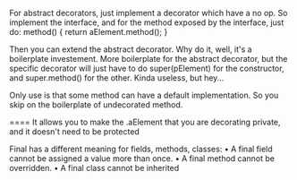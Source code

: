 For abstract decorators, just implement a decorator which have a no op. So
implement the interface, and for the method exposed by the interface, just do:
method() { return aElement.method(); }

Then you can extend the abstract decorator. Why do it, well, it's a boilerplate
investement. More boilerplate for the abstract decorator, but the specific
decorator will just have to do super(pElement) for the constructor, and
super.method() for the other. Kinda useless, but hey...

Only use is that some method can have a default implementation.
So you skip on the boilerplate of undecorated method.

==== It allows you to make the .aElement that you are decorating private, and it doesn't need to be protected

Final has a different meaning for fields, methods, classes:
• A final field cannot be assigned a value more than once.
• A final method cannot be overridden.
• A final class cannot be inherited
